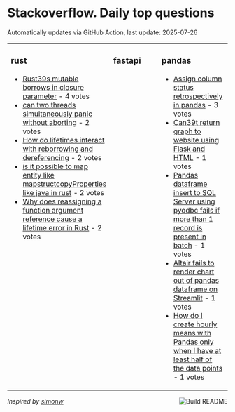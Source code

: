 # Stackoverflow. Daily top questions 

Automatically updates via GitHub Action, last update: <!-- date starts -->2025-07-26<!-- date ends -->


<table><tr><td valign="top" width="33%">

### rust
<!-- rust starts -->
* [Rust39s mutable borrows in closure parameter](https://stackoverflow.com/questions/79714686/rusts-mutable-borrows-in-closure-parameter) - 4 votes
* [can two threads simultaneously panic without aborting](https://stackoverflow.com/questions/79715936/can-two-threads-simultaneously-panic-without-aborting) - 2 votes
* [How do lifetimes interact with reborrowing and dereferencing](https://stackoverflow.com/questions/79715659/how-do-lifetimes-interact-with-reborrowing-and-dereferencing) - 2 votes
* [is it possible to map entity like mapstructcopyProperties like java in rust](https://stackoverflow.com/questions/79715399/is-it-possible-to-map-entity-like-mapstruct-copyproperties-like-java-in-rust) - 2 votes
* [Why does reassigning a function argument reference cause a lifetime error in Rust](https://stackoverflow.com/questions/79715671/why-does-reassigning-a-function-argument-reference-cause-a-lifetime-error-in-rus) - 2 votes
<!-- rust ends -->
</td><td valign="top" width="34%">


### fastapi
<!-- fastapi starts -->

<!-- fastapi ends -->
</td><td valign="top" width="34%">


### pandas
<!-- pandas starts -->
* [Assign column status retrospectively in pandas](https://stackoverflow.com/questions/79714421/assign-column-status-retrospectively-in-pandas) - 3 votes
* [Can39t return graph to website using Flask and HTML](https://stackoverflow.com/questions/79715683/cant-return-graph-to-website-using-flask-and-html) - 1 votes
* [Pandas dataframe insert to SQL Server using pyodbc fails if more than 1 record is present in batch](https://stackoverflow.com/questions/79714721/pandas-dataframe-insert-to-sql-server-using-pyodbc-fails-if-more-than-1-record-i) - 1 votes
* [Altair fails to render chart out of pandas dataframe on Streamlit](https://stackoverflow.com/questions/79715814/altair-fails-to-render-chart-out-of-pandas-dataframe-on-streamlit) - 1 votes
* [How do I create hourly means with Pandas only when I have at least half of the data points](https://stackoverflow.com/questions/79715412/how-do-i-create-hourly-means-with-pandas-only-when-i-have-at-least-half-of-the-d) - 1 votes
<!-- pandas ends -->
</td></tr></table>

<a href="https://github.com/hp0404/hp0404/actions"><img src="https://github.com/hp0404/hp0404/workflows/Build%20README/badge.svg" align="right" alt="Build README"></a> <p>*Inspired by  [simonw](https://github.com/simonw/simonw)*</p>

